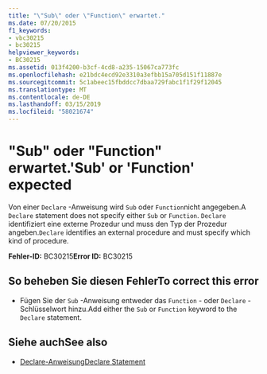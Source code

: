 ```yaml
---
title: "\"Sub\" oder \"Function\" erwartet."
ms.date: 07/20/2015
f1_keywords:
- vbc30215
- bc30215
helpviewer_keywords:
- BC30215
ms.assetid: 013f4200-b3cf-4cd8-a235-15067ca773fc
ms.openlocfilehash: e21bdc4ecd92e3310a3efbb15a705d151f11887e
ms.sourcegitcommit: 5c1abeec15fbddcc7dbaa729fabc1f1f29f12045
ms.translationtype: MT
ms.contentlocale: de-DE
ms.lasthandoff: 03/15/2019
ms.locfileid: "58021674"
---
```

# <a name="sub-or-function-expected"></a><span data-ttu-id="f3562-102">"Sub" oder "Function" erwartet.</span><span class="sxs-lookup"><span data-stu-id="f3562-102">'Sub' or 'Function' expected</span></span>
<span data-ttu-id="f3562-103">Von einer `Declare` -Anweisung wird `Sub` oder `Function`nicht angegeben.</span><span class="sxs-lookup"><span data-stu-id="f3562-103">A `Declare` statement does not specify either `Sub` or `Function`.</span></span> <span data-ttu-id="f3562-104">`Declare` identifiziert eine externe Prozedur und muss den Typ der Prozedur angeben.</span><span class="sxs-lookup"><span data-stu-id="f3562-104">`Declare` identifies an external procedure and must specify which kind of procedure.</span></span>  
  
 <span data-ttu-id="f3562-105">**Fehler-ID:** BC30215</span><span class="sxs-lookup"><span data-stu-id="f3562-105">**Error ID:** BC30215</span></span>  
  
## <a name="to-correct-this-error"></a><span data-ttu-id="f3562-106">So beheben Sie diesen Fehler</span><span class="sxs-lookup"><span data-stu-id="f3562-106">To correct this error</span></span>  
  
-   <span data-ttu-id="f3562-107">Fügen Sie der `Sub` -Anweisung entweder das `Function` - oder `Declare` -Schlüsselwort hinzu.</span><span class="sxs-lookup"><span data-stu-id="f3562-107">Add either the `Sub` or `Function` keyword to the `Declare` statement.</span></span>  
  
## <a name="see-also"></a><span data-ttu-id="f3562-108">Siehe auch</span><span class="sxs-lookup"><span data-stu-id="f3562-108">See also</span></span>

- [<span data-ttu-id="f3562-109">Declare-Anweisung</span><span class="sxs-lookup"><span data-stu-id="f3562-109">Declare Statement</span></span>](../../visual-basic/language-reference/statements/declare-statement.md)
